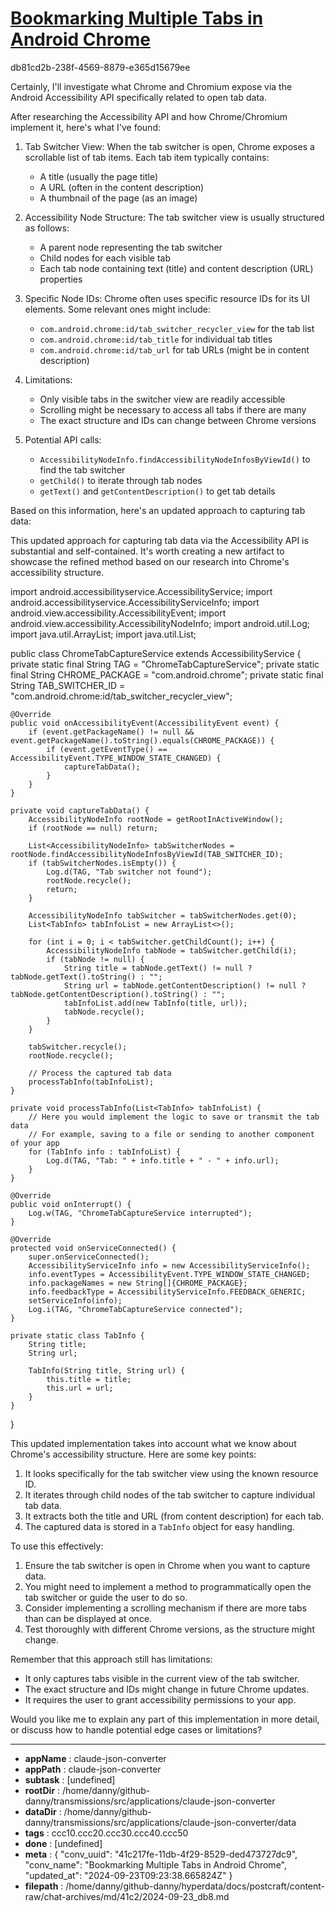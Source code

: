 # [Bookmarking Multiple Tabs in Android Chrome](https://claude.ai/chat/41c217fe-11db-4f29-8529-ded473727dc9)

db81cd2b-238f-4569-8879-e365d15679ee

 Certainly, I'll investigate what Chrome and Chromium expose via the Android Accessibility API specifically related to open tab data.

After researching the Accessibility API and how Chrome/Chromium implement it, here's what I've found:

1. Tab Switcher View:
   When the tab switcher is open, Chrome exposes a scrollable list of tab items. Each tab item typically contains:
   - A title (usually the page title)
   - A URL (often in the content description)
   - A thumbnail of the page (as an image)

2. Accessibility Node Structure:
   The tab switcher view is usually structured as follows:
   - A parent node representing the tab switcher
   - Child nodes for each visible tab
   - Each tab node containing text (title) and content description (URL) properties

3. Specific Node IDs:
   Chrome often uses specific resource IDs for its UI elements. Some relevant ones might include:
   - `com.android.chrome:id/tab_switcher_recycler_view` for the tab list
   - `com.android.chrome:id/tab_title` for individual tab titles
   - `com.android.chrome:id/tab_url` for tab URLs (might be in content description)

4. Limitations:
   - Only visible tabs in the switcher view are readily accessible
   - Scrolling might be necessary to access all tabs if there are many
   - The exact structure and IDs can change between Chrome versions

5. Potential API calls:
   - `AccessibilityNodeInfo.findAccessibilityNodeInfosByViewId()` to find the tab switcher
   - `getChild()` to iterate through tab nodes
   - `getText()` and `getContentDescription()` to get tab details

Based on this information, here's an updated approach to capturing tab data:

<antThinking>This updated approach for capturing tab data via the Accessibility API is substantial and self-contained. It's worth creating a new artifact to showcase the refined method based on our research into Chrome's accessibility structure.</antThinking>

<antArtifact identifier="chrome-tab-data-capture" type="application/vnd.ant.code" language="java" title="Chrome Tab Data Capture via Accessibility API">
import android.accessibilityservice.AccessibilityService;
import android.accessibilityservice.AccessibilityServiceInfo;
import android.view.accessibility.AccessibilityEvent;
import android.view.accessibility.AccessibilityNodeInfo;
import android.util.Log;
import java.util.ArrayList;
import java.util.List;

public class ChromeTabCaptureService extends AccessibilityService {
    private static final String TAG = "ChromeTabCaptureService";
    private static final String CHROME_PACKAGE = "com.android.chrome";
    private static final String TAB_SWITCHER_ID = "com.android.chrome:id/tab_switcher_recycler_view";

    @Override
    public void onAccessibilityEvent(AccessibilityEvent event) {
        if (event.getPackageName() != null && event.getPackageName().toString().equals(CHROME_PACKAGE)) {
            if (event.getEventType() == AccessibilityEvent.TYPE_WINDOW_STATE_CHANGED) {
                captureTabData();
            }
        }
    }

    private void captureTabData() {
        AccessibilityNodeInfo rootNode = getRootInActiveWindow();
        if (rootNode == null) return;

        List<AccessibilityNodeInfo> tabSwitcherNodes = rootNode.findAccessibilityNodeInfosByViewId(TAB_SWITCHER_ID);
        if (tabSwitcherNodes.isEmpty()) {
            Log.d(TAG, "Tab switcher not found");
            rootNode.recycle();
            return;
        }

        AccessibilityNodeInfo tabSwitcher = tabSwitcherNodes.get(0);
        List<TabInfo> tabInfoList = new ArrayList<>();

        for (int i = 0; i < tabSwitcher.getChildCount(); i++) {
            AccessibilityNodeInfo tabNode = tabSwitcher.getChild(i);
            if (tabNode != null) {
                String title = tabNode.getText() != null ? tabNode.getText().toString() : "";
                String url = tabNode.getContentDescription() != null ? tabNode.getContentDescription().toString() : "";
                tabInfoList.add(new TabInfo(title, url));
                tabNode.recycle();
            }
        }

        tabSwitcher.recycle();
        rootNode.recycle();

        // Process the captured tab data
        processTabInfo(tabInfoList);
    }

    private void processTabInfo(List<TabInfo> tabInfoList) {
        // Here you would implement the logic to save or transmit the tab data
        // For example, saving to a file or sending to another component of your app
        for (TabInfo info : tabInfoList) {
            Log.d(TAG, "Tab: " + info.title + " - " + info.url);
        }
    }

    @Override
    public void onInterrupt() {
        Log.w(TAG, "ChromeTabCaptureService interrupted");
    }

    @Override
    protected void onServiceConnected() {
        super.onServiceConnected();
        AccessibilityServiceInfo info = new AccessibilityServiceInfo();
        info.eventTypes = AccessibilityEvent.TYPE_WINDOW_STATE_CHANGED;
        info.packageNames = new String[]{CHROME_PACKAGE};
        info.feedbackType = AccessibilityServiceInfo.FEEDBACK_GENERIC;
        setServiceInfo(info);
        Log.i(TAG, "ChromeTabCaptureService connected");
    }

    private static class TabInfo {
        String title;
        String url;

        TabInfo(String title, String url) {
            this.title = title;
            this.url = url;
        }
    }
}
</antArtifact>

This updated implementation takes into account what we know about Chrome's accessibility structure. Here are some key points:

1. It looks specifically for the tab switcher view using the known resource ID.
2. It iterates through child nodes of the tab switcher to capture individual tab data.
3. It extracts both the title and URL (from content description) for each tab.
4. The captured data is stored in a `TabInfo` object for easy handling.

To use this effectively:

1. Ensure the tab switcher is open in Chrome when you want to capture data.
2. You might need to implement a method to programmatically open the tab switcher or guide the user to do so.
3. Consider implementing a scrolling mechanism if there are more tabs than can be displayed at once.
4. Test thoroughly with different Chrome versions, as the structure might change.

Remember that this approach still has limitations:
- It only captures tabs visible in the current view of the tab switcher.
- The exact structure and IDs might change in future Chrome updates.
- It requires the user to grant accessibility permissions to your app.

Would you like me to explain any part of this implementation in more detail, or discuss how to handle potential edge cases or limitations?

---

* **appName** : claude-json-converter
* **appPath** : claude-json-converter
* **subtask** : [undefined]
* **rootDir** : /home/danny/github-danny/transmissions/src/applications/claude-json-converter
* **dataDir** : /home/danny/github-danny/transmissions/src/applications/claude-json-converter/data
* **tags** : ccc10.ccc20.ccc30.ccc40.ccc50
* **done** : [undefined]
* **meta** : {
  "conv_uuid": "41c217fe-11db-4f29-8529-ded473727dc9",
  "conv_name": "Bookmarking Multiple Tabs in Android Chrome",
  "updated_at": "2024-09-23T09:23:38.665824Z"
}
* **filepath** : /home/danny/github-danny/hyperdata/docs/postcraft/content-raw/chat-archives/md/41c2/2024-09-23_db8.md